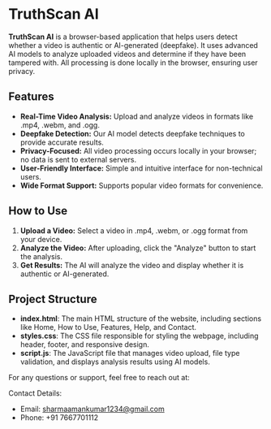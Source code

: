 # TruthScan AI

**TruthScan AI** is a browser-based application that helps users detect whether a video is authentic or AI-generated (deepfake). It uses advanced AI models to analyze uploaded videos and determine if they have been tampered with. All processing is done locally in the browser, ensuring user privacy.

## Features
- **Real-Time Video Analysis:** Upload and analyze videos in formats like .mp4, .webm, and .ogg.
- **Deepfake Detection:** Our AI model detects deepfake techniques to provide accurate results.
- **Privacy-Focused:** All video processing occurs locally in your browser; no data is sent to external servers.
- **User-Friendly Interface:** Simple and intuitive interface for non-technical users.
- **Wide Format Support:** Supports popular video formats for convenience.

## How to Use
1. **Upload a Video:** Select a video in .mp4, .webm, or .ogg format from your device.
2. **Analyze the Video:** After uploading, click the "Analyze" button to start the analysis.
3. **Get Results:** The AI will analyze the video and display whether it is authentic or AI-generated.

## Project Structure
- **index.html**: The main HTML structure of the website, including sections like Home, How to Use, Features, Help, and Contact.
- **styles.css**: The CSS file responsible for styling the webpage, including header, footer, and responsive design.
- **script.js**: The JavaScript file that manages video upload, file type validation, and displays analysis results using AI models.

For any questions or support, feel free to reach out at:

Contact Details: 
- Email: sharmaamankumar1234@gmail.com
- Phone: +91 7667701112
